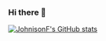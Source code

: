 ### Hi there 👋

[![JohnisonF's GitHub stats](https://github-readme-stats.vercel.app/api?username=JohnisonF&theme=radical&locale=br)](https://github.com/anuraghazra/github-readme-stats)
